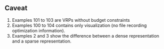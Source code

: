 
## Caveat
1. Examples 101 to 103 are VRPs without budget constraints
2. Examples 100 to 104 contains only visualization (no file recording optimization information).
3. Examples 2 and 3 show the difference between a dense representation and a sparse representation.
